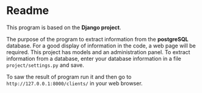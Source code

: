 # Readme

This program is based on the **Django project**.

The purpose of the program to extract information from the **postgreSQL** database. For a good display of information in the code, a web page will be required. This project has models and an administration panel. To extract information from a database, enter your database information in a file `project/settings.py` and save. 

To saw the result of program run it and then go to `http://127.0.0.1:8000/clients/` in your web browser.
